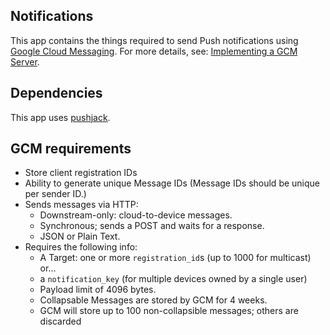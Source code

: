 Notifications
-------------

This app contains the things required to send Push notifications using
[Google Cloud Messaging](https://developer.android.com/google/gcm/index.html).
For more details, see: [Implementing a GCM Server](https://developer.android.com/google/gcm/server.html).


Dependencies
------------

This app uses [pushjack](https://github.com/dgilland/pushjack).


GCM requirements
----------------

* Store client registration IDs
* Ability to generate unique Message IDs (Message IDs should be unique per sender ID.)
* Sends messages via HTTP:
    * Downstream-only: cloud-to-device messages.
    * Synchronous; sends a POST and waits for a response.
    * JSON or Plain Text.
* Requires the following info:
    * A Target: one or more `registration_id`s (up to 1000 for multicast) or...
    * a `notification_key` (for multiple devices owned by a single user)
    * Payload limit of 4096 bytes.
    * Collapsable Messages are stored by GCM for 4 weeks.
    * GCM will store up to 100 non-collapsible messages; others are discarded

